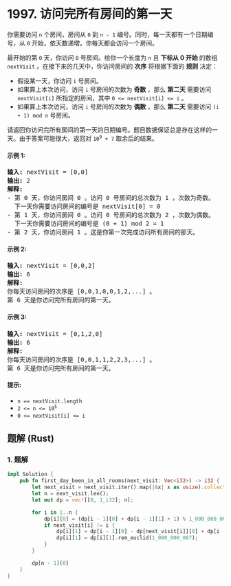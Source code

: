 # 1997. 访问完所有房间的第一天
你需要访问 `n` 个房间，房间从 `0` 到 `n - 1` 编号。同时，每一天都有一个日期编号，从 `0` 开始，依天数递增。你每天都会访问一个房间。

最开始的第 `0` 天，你访问 `0` 号房间。给你一个长度为 `n` 且 **下标从 0 开始** 的数组 `nextVisit` 。在接下来的几天中，你访问房间的 **次序** 将根据下面的 **规则** 决定：
* 假设某一天，你访问 `i` 号房间。
* 如果算上本次访问，访问 `i` 号房间的次数为 **奇数** ，那么 **第二天** 需要访问 `nextVisit[i]` 所指定的房间，其中 `0 <= nextVisit[i] <= i` 。
* 如果算上本次访问，访问 `i` 号房间的次数为 **偶数** ，那么 **第二天** 需要访问 `(i + 1) mod n` 号房间。

请返回你访问完所有房间的第一天的日期编号。题目数据保证总是存在这样的一天。由于答案可能很大，返回对 <code>10<sup>9</sup> + 7</code> 取余后的结果。

#### 示例 1:
<pre>
<strong>输入:</strong> nextVisit = [0,0]
<strong>输出:</strong> 2
<strong>解释:</strong>
- 第 0 天，你访问房间 0 。访问 0 号房间的总次数为 1 ，次数为奇数。
  下一天你需要访问房间的编号是 nextVisit[0] = 0
- 第 1 天，你访问房间 0 。访问 0 号房间的总次数为 2 ，次数为偶数。
  下一天你需要访问房间的编号是 (0 + 1) mod 2 = 1
- 第 2 天，你访问房间 1 。这是你第一次完成访问所有房间的那天。
</pre>

#### 示例 2:
<pre>
<strong>输入:</strong> nextVisit = [0,0,2]
<strong>输出:</strong> 6
<strong>解释:</strong>
你每天访问房间的次序是 [0,0,1,0,0,1,2,...] 。
第 6 天是你访问完所有房间的第一天。
</pre>

#### 示例 3:
<pre>
<strong>输入:</strong> nextVisit = [0,1,2,0]
<strong>输出:</strong> 6
<strong>解释:</strong>
你每天访问房间的次序是 [0,0,1,1,2,2,3,...] 。
第 6 天是你访问完所有房间的第一天。
</pre>

#### 提示:
* `n == nextVisit.length`
* <code>2 <= n <= 10<sup>5</sup></code>
* `0 <= nextVisit[i] <= i`

## 题解 (Rust)

### 1. 题解
```Rust
impl Solution {
    pub fn first_day_been_in_all_rooms(next_visit: Vec<i32>) -> i32 {
        let next_visit = next_visit.iter().map(|&x| x as usize).collect::<Vec<_>>();
        let n = next_visit.len();
        let mut dp = vec![[0, 1_i32]; n];

        for i in 1..n {
            dp[i][0] = (dp[i - 1][0] + dp[i - 1][1] + 1) % 1_000_000_007;
            if next_visit[i] != i {
                dp[i][1] = dp[i - 1][0] - dp[next_visit[i]][0] + dp[i - 1][1] + 2;
                dp[i][1] = dp[i][1].rem_euclid(1_000_000_007);
            }
        }

        dp[n - 1][0]
    }
}
```
